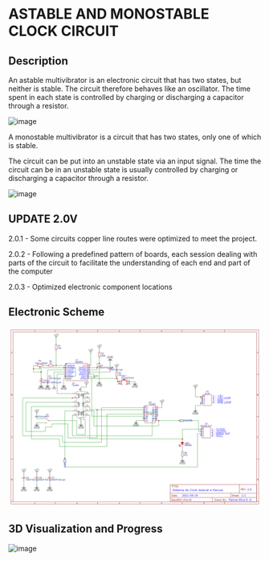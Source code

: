 **ASTABLE AND MONOSTABLE CLOCK CIRCUIT**
===============================

Description 
-------

An astable multivibrator is an electronic circuit that has two states, but neither is stable. The circuit therefore behaves like an oscillator. The time spent in each state is controlled by charging or discharging a capacitor through a resistor.


![image](https://upload.wikimedia.org/wikipedia/commons/0/08/Astable.png)

A monostable multivibrator is a circuit that has two states, only one of which is stable.

The circuit can be put into an unstable state via an input signal. The time the circuit can be in an unstable state is usually controlled by charging or discharging a capacitor through a resistor.


![image](https://upload.wikimedia.org/wikipedia/commons/thumb/5/59/Transistor_Monostable.svg/250px-Transistor_Monostable.svg.png)


UPDATE 2.0V
-------

2.0.1 - Some circuits copper line routes were optimized to meet the project.

2.0.2 - Following a predefined pattern of boards, each session dealing with parts of the circuit to facilitate the understanding of each end and part of the computer

2.0.3 - Optimized electronic component locations


Electronic Scheme
-------

![image](https://github.com/aragonxpd154/8-bit-computer/blob/main/ASTABLE%20AND%20MONOSTABLE%20CLOCK%20CIRCUIT/2.0V/Schematic_Astavel%20and%20Monostable%20Clock%20Circuit%20-%202.0_2021-10-05.png?raw=true)


3D Visualization and Progress
-------

![image](https://i.imgur.com/NXbVChq.png)